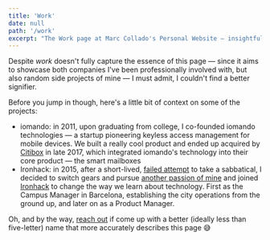 ```yaml
---
title: 'Work'
date: null
path: '/work'
excerpt: "The Work page at Marc Collado's Personal Website — insightful stories about iomando and Ironhack."
---
```


Despite _work_ doesn't fully capture the essence of this page — since it aims to showcase both companies I've been professionally involved with, but also random side projects of mine — I must admit, I couldn't find a better signifier.

Before you jump in though, here's a little bit of context on some of the projects:

- iomando: in 2011, upon graduating from college, I co-founded iomando technologies — a startup pioneering keyless access management for mobile devices. We built a really cool product and ended up acquired by [Citibox](https://www.citibox.com/) in late 2017, which integrated iomando's technology into their core product — the smart mailboxes
- Ironhack: in 2015, after a short-lived, [failed attempt](/blog/2015/hi-from-ironhack) to take a sabbatical, I decided to switch gears and pursue [another passion of mine](/tags/education) and joined [Ironhack](https://www.ironhack.com/) to change the way we learn about technology. First as the Campus Manager in Barcelona, establishing the city operations from the ground up, and later on as a Product Manager.

Oh, and by the way, [reach out](https://twitter.com/MarcCollado) if come up with a better (ideally less than five-letter) name that more accurately describes this page 😅
